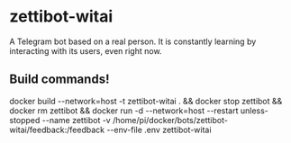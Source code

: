 # zettibot-witai
A Telegram bot based on a real person. It is constantly learning by interacting with its users, even right now.

## Build commands!
docker build --network=host -t zettibot-witai . && docker stop zettibot && docker rm zettibot && docker run -d --network=host --restart unless-stopped --name zettibot -v /home/pi/docker/bots/zettibot-witai/feedback:/feedback --env-file .env zettibot-witai
